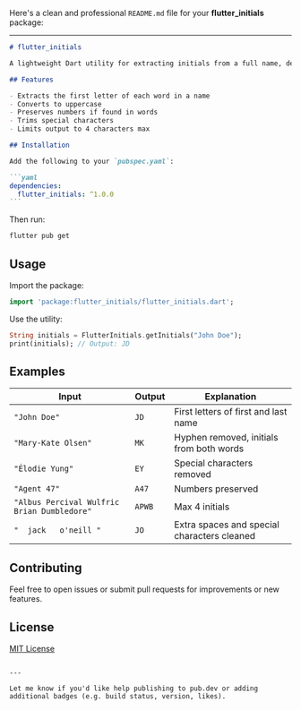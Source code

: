 Here's a clean and professional `README.md` file for your **flutter_initials** package:

---

````markdown
# flutter_initials

A lightweight Dart utility for extracting initials from a full name, designed for use in Flutter apps. Perfect for generating avatars, short representations of names, or tags.

## Features

- Extracts the first letter of each word in a name
- Converts to uppercase
- Preserves numbers if found in words
- Trims special characters
- Limits output to 4 characters max

## Installation

Add the following to your `pubspec.yaml`:

```yaml
dependencies:
  flutter_initials: ^1.0.0
```
````

Then run:

```bash
flutter pub get
```

## Usage

Import the package:

```dart
import 'package:flutter_initials/flutter_initials.dart';
```

Use the utility:

```dart
String initials = FlutterInitials.getInitials("John Doe");
print(initials); // Output: JD
```

## Examples

| Input                                       | Output | Explanation                                 |
| ------------------------------------------- | ------ | ------------------------------------------- |
| `"John Doe"`                                | `JD`   | First letters of first and last name        |
| `"Mary-Kate Olsen"`                         | `MK`   | Hyphen removed, initials from both words    |
| `"Élodie Yung"`                             | `EY`   | Special characters removed                  |
| `"Agent 47"`                                | `A47`  | Numbers preserved                           |
| `"Albus Percival Wulfric Brian Dumbledore"` | `APWB` | Max 4 initials                              |
| `"  jack   o'neill "`                       | `JO`   | Extra spaces and special characters cleaned |

## Contributing

Feel free to open issues or submit pull requests for improvements or new features.

## License

[MIT License](LICENSE)

```

---

Let me know if you'd like help publishing to pub.dev or adding additional badges (e.g. build status, version, likes).
```
